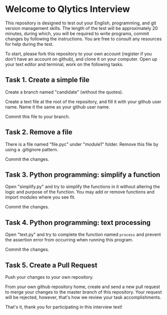 # Welcome to Qlytics Interview

This repository is designed to test out your English, programming, and git version management skills. The length of the test will be approximately 20 minutes, during which, you will be required to write programs, commit changes by following the instructions. You are free to consult any resources for help during the test.

To start, please fork this repository to your own account (register if you don't have an account on github), and clone it on your computer. Open up your text editor and terminal, work on the following tasks.

## Task 1. Create a simple file

Create a branch named "candidate" (without the quotes).

Create a text file at the root of the repository, and fill it with your github user name. Name it the same as your github user name.

Commit this file to your branch.

## Task 2. Remove a file

There is a file named "file.pyc" under "module1" folder. Remove this file by using a .gitignore pattern.

Commit the changes.

## Task 3. Python programming: simplify a function

Open "simplify.py" and try to simplify the functions in it without altering the logic and purpose of the function. You may add or remove functions and import modules where you see fit.

Commit the changes.

## Task 4. Python programming: text processing

Open "text.py" and try to complete the function named `process` and prevent the assertion error from occurring when running this program.

Commit the changes.

## Task 5. Create a Pull Request

Push your changes to your own repository.

From your own github repository home, create and send a new pull request to merge your changes to the master branch of this repository. Your request will be rejected, however, that's how we review your task accomplishments.

That's it, thank you for participating in this interview test!
